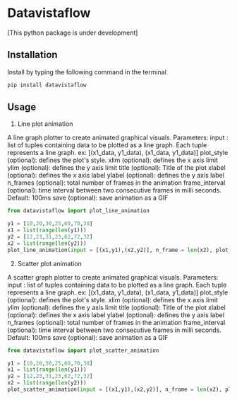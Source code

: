 # Datavistaflow
[This python package is under development]
## Installation
Install by typing the following command in the terminal
```python
pip install datavistaflow
```
## Usage
1) Line plot animation

A line graph plotter to create animated graphical visuals.
Parameters:
input : list of tuples containing data to be plotted as a line graph. Each tuple represents a line graph. ex: [(x1_data, y1_data), (x1_data, y1_data)]
plot_style (optional): defines the plot's style. 
xlim (optional): defines the x axis limit
ylim (optional): defines the y axis limit
title (optional): Title of the plot
xlabel (optional): defines the x axis label
ylabel (optional): defines the y axis label
n_frames (optional): total number of frames in the animation
frame_interval (optional): time interval between two consecutive frames in milli seconds. Default: 100ms
save (optional): save animation as a GIF

```python
from datavistaflow import plot_line_animation

y1 = [10,20,30,25,60,70,30]
x1 = list(range(len(y1)))
y2 = [12,23,31,23,62,72,32]
x2 = list(range(len(y2)))
plot_line_animation(input = [(x1,y1),(x2,y2)], n_frame = len(x2), plot_style = 'ggplot', save = True)
```
2) Scatter plot animation

A scatter graph plotter to create animated graphical visuals.
Parameters:
input : list of tuples containing data to be plotted as a line graph. Each tuple represents a line graph. ex: [(x1_data, y1_data), (x1_data, y1_data)]
plot_style (optional): defines the plot's style. 
xlim (optional): defines the x axis limit
ylim (optional): defines the y axis limit
title (optional): Title of the plot
xlabel (optional): defines the x axis label
ylabel (optional): defines the y axis label
n_frames (optional): total number of frames in the animation
frame_interval (optional): time interval between two consecutive frames in milli seconds. Default: 100ms
save (optional): save animation as a GIF

```python
from datavistaflow import plot_scatter_animation

y1 = [10,20,30,25,60,70,30]
x1 = list(range(len(y1)))
y2 = [12,23,31,23,62,72,32]
x2 = list(range(len(y2)))
plot_scatter_animation(input = [(x1,y1),(x2,y2)], n_frame = len(x2), plot_style = 'ggplot', save = True)
```
